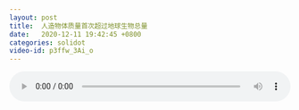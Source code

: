```yaml
---
layout: post
title:  人造物体质量首次超过地球生物总量
date:   2020-12-11 19:42:45 +0800
categories: solidot
video-id: p3ffw_3Ai_o
---
```


<audio src="/assets/a98e95daba7ec54611e201776fd5db69.mp3" style="width: 100%;" controls></audio>

